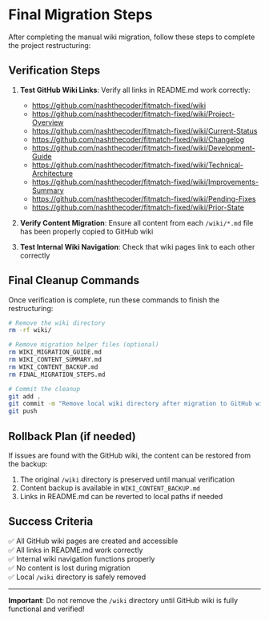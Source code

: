 # Final Migration Steps

After completing the manual wiki migration, follow these steps to complete the project restructuring:

## Verification Steps

1. **Test GitHub Wiki Links**: Verify all links in README.md work correctly:
   - https://github.com/nashthecoder/fitmatch-fixed/wiki
   - https://github.com/nashthecoder/fitmatch-fixed/wiki/Project-Overview
   - https://github.com/nashthecoder/fitmatch-fixed/wiki/Current-Status
   - https://github.com/nashthecoder/fitmatch-fixed/wiki/Changelog
   - https://github.com/nashthecoder/fitmatch-fixed/wiki/Development-Guide
   - https://github.com/nashthecoder/fitmatch-fixed/wiki/Technical-Architecture
   - https://github.com/nashthecoder/fitmatch-fixed/wiki/Improvements-Summary
   - https://github.com/nashthecoder/fitmatch-fixed/wiki/Pending-Fixes
   - https://github.com/nashthecoder/fitmatch-fixed/wiki/Prior-State

2. **Verify Content Migration**: Ensure all content from each `/wiki/*.md` file has been properly copied to GitHub wiki

3. **Test Internal Wiki Navigation**: Check that wiki pages link to each other correctly

## Final Cleanup Commands

Once verification is complete, run these commands to finish the restructuring:

```bash
# Remove the wiki directory
rm -rf wiki/

# Remove migration helper files (optional)
rm WIKI_MIGRATION_GUIDE.md
rm WIKI_CONTENT_SUMMARY.md  
rm WIKI_CONTENT_BACKUP.md
rm FINAL_MIGRATION_STEPS.md

# Commit the cleanup
git add .
git commit -m "Remove local wiki directory after migration to GitHub wiki"
git push
```

## Rollback Plan (if needed)

If issues are found with the GitHub wiki, the content can be restored from the backup:

1. The original `/wiki` directory is preserved until manual verification
2. Content backup is available in `WIKI_CONTENT_BACKUP.md`
3. Links in README.md can be reverted to local paths if needed

## Success Criteria

✅ All GitHub wiki pages are created and accessible  
✅ All links in README.md work correctly  
✅ Internal wiki navigation functions properly  
✅ No content is lost during migration  
✅ Local `/wiki` directory is safely removed  

---

**Important**: Do not remove the `/wiki` directory until GitHub wiki is fully functional and verified!
